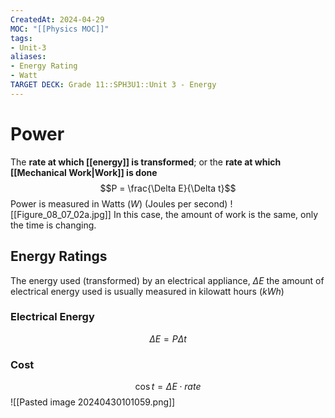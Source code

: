 ```yaml
---
CreatedAt: 2024-04-29
MOC: "[[Physics MOC]]"
tags:
- Unit-3
aliases:
- Energy Rating
- Watt
TARGET DECK: Grade 11::SPH3U1::Unit 3 - Energy
---
```

# Power
The **rate at which [[energy]] is transformed**; or the **rate at which [[Mechanical Work|Work]] is done**
$$P = \frac{\Delta E}{\Delta t}$$
Power is measured in Watts ($W$) (Joules per second)
![[Figure_08_07_02a.jpg]]
In this case, the amount of work is the same, only the time is changing.
## Energy Ratings
The energy used (transformed) by an electrical appliance, $\Delta{E}$
the amount of electrical energy used is usually measured in kilowatt hours ($kWh$)
### Electrical Energy
$$\Delta E = P \Delta t$$
### Cost
$$\cos t = \Delta E \cdot rate$$
![[Pasted image 20240430101059.png]]
